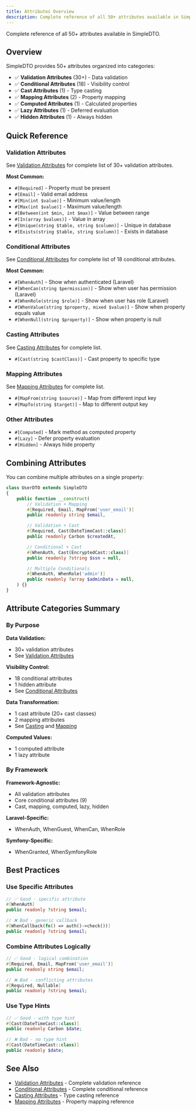 ```yaml
---
title: Attributes Overview
description: Complete reference of all 50+ attributes available in SimpleDTO
---
```


Complete reference of all 50+ attributes available in SimpleDTO.

## Overview

SimpleDTO provides 50+ attributes organized into categories:

- ✅ **Validation Attributes** (30+) - Data validation
- ✅ **Conditional Attributes** (18) - Visibility control
- ✅ **Cast Attributes** (1) - Type casting
- ✅ **Mapping Attributes** (2) - Property mapping
- ✅ **Computed Attributes** (1) - Calculated properties
- ✅ **Lazy Attributes** (1) - Deferred evaluation
- ✅ **Hidden Attributes** (1) - Always hidden

## Quick Reference

### Validation Attributes

See [Validation Attributes](/attributes/validation/) for complete list of 30+ validation attributes.

**Most Common:**
- `#[Required]` - Property must be present
- `#[Email]` - Valid email address
- `#[Min(int $value)]` - Minimum value/length
- `#[Max(int $value)]` - Maximum value/length
- `#[Between(int $min, int $max)]` - Value between range
- `#[In(array $values)]` - Value in array
- `#[Unique(string $table, string $column)]` - Unique in database
- `#[Exists(string $table, string $column)]` - Exists in database

### Conditional Attributes

See [Conditional Attributes](/attributes/conditional/) for complete list of 18 conditional attributes.

**Most Common:**
- `#[WhenAuth]` - Show when authenticated (Laravel)
- `#[WhenCan(string $permission)]` - Show when user has permission (Laravel)
- `#[WhenRole(string $role)]` - Show when user has role (Laravel)
- `#[WhenValue(string $property, mixed $value)]` - Show when property equals value
- `#[WhenNull(string $property)]` - Show when property is null

### Casting Attributes

See [Casting Attributes](/attributes/casting/) for complete list.

- `#[Cast(string $castClass)]` - Cast property to specific type

### Mapping Attributes

See [Mapping Attributes](/attributes/mapping/) for complete list.

- `#[MapFrom(string $source)]` - Map from different input key
- `#[MapTo(string $target)]` - Map to different output key

### Other Attributes

- `#[Computed]` - Mark method as computed property
- `#[Lazy]` - Defer property evaluation
- `#[Hidden]` - Always hide property


## Combining Attributes

You can combine multiple attributes on a single property:

```php
class UserDTO extends SimpleDTO
{
    public function __construct(
        // Validation + Mapping
        #[Required, Email, MapFrom('user_email')]
        public readonly string $email,

        // Validation + Cast
        #[Required, Cast(DateTimeCast::class)]
        public readonly Carbon $createdAt,

        // Conditional + Cast
        #[WhenAuth, Cast(EncryptedCast::class)]
        public readonly ?string $ssn = null,

        // Multiple Conditionals
        #[WhenAuth, WhenRole('admin')]
        public readonly ?array $adminData = null,
    ) {}
}
```

## Attribute Categories Summary

### By Purpose

**Data Validation:**
- 30+ validation attributes
- See [Validation Attributes](/attributes/validation/)

**Visibility Control:**
- 18 conditional attributes
- 1 hidden attribute
- See [Conditional Attributes](/attributes/conditional/)

**Data Transformation:**
- 1 cast attribute (20+ cast classes)
- 2 mapping attributes
- See [Casting](/attributes/casting/) and [Mapping](/attributes/mapping/)

**Computed Values:**
- 1 computed attribute
- 1 lazy attribute

### By Framework

**Framework-Agnostic:**
- All validation attributes
- Core conditional attributes (9)
- Cast, mapping, computed, lazy, hidden

**Laravel-Specific:**
- WhenAuth, WhenGuest, WhenCan, WhenRole

**Symfony-Specific:**
- WhenGranted, WhenSymfonyRole

## Best Practices

### Use Specific Attributes

```php
// ✅ Good - specific attribute
#[WhenAuth]
public readonly ?string $email;

// ❌ Bad - generic callback
#[WhenCallback(fn() => auth()->check())]
public readonly ?string $email;
```

### Combine Attributes Logically

```php
// ✅ Good - logical combination
#[Required, Email, MapFrom('user_email')]
public readonly string $email;

// ❌ Bad - conflicting attributes
#[Required, Nullable]
public readonly ?string $email;
```

### Use Type Hints

```php
// ✅ Good - with type hint
#[Cast(DateTimeCast::class)]
public readonly Carbon $date;

// ❌ Bad - no type hint
#[Cast(DateTimeCast::class)]
public readonly $date;
```

## See Also

- [Validation Attributes](/attributes/validation/) - Complete validation reference
- [Conditional Attributes](/attributes/conditional/) - Complete conditional reference
- [Casting Attributes](/attributes/casting/) - Type casting reference
- [Mapping Attributes](/attributes/mapping/) - Property mapping reference
